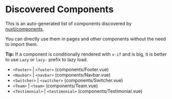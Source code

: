 # Discovered Components

This is an auto-generated list of components discovered by [nuxt/components](https://github.com/nuxt/components).

You can directly use them in pages and other components without the need to import them.

**Tip:** If a component is conditionally rendered with `v-if` and is big, it is better to use `Lazy` or `lazy-` prefix to lazy load.

- `<Footer>` | `<footer>` (components/Footer.vue)
- `<Navbar>` | `<navbar>` (components/Navbar.vue)
- `<Switcher>` | `<switcher>` (components/Switcher.vue)
- `<Team>` | `<team>` (components/Team.vue)
- `<Testimonial>` | `<testimonial>` (components/Testimonial.vue)
